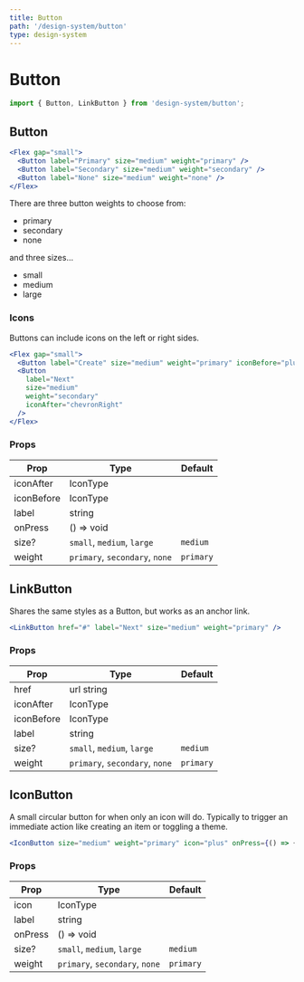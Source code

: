 ```yaml
---
title: Button
path: '/design-system/button'
type: design-system
---
```


# Button

```jsx
import { Button, LinkButton } from 'design-system/button';
```

## Button

```jsx live
<Flex gap="small">
  <Button label="Primary" size="medium" weight="primary" />
  <Button label="Secondary" size="medium" weight="secondary" />
  <Button label="None" size="medium" weight="none" />
</Flex>
```

There are three button weights to choose from:

- primary
- secondary
- none

and three sizes...

- small
- medium
- large

### Icons

Buttons can include icons on the left or right sides.

```jsx live
<Flex gap="small">
  <Button label="Create" size="medium" weight="primary" iconBefore="plus" />
  <Button
    label="Next"
    size="medium"
    weight="secondary"
    iconAfter="chevronRight"
  />
</Flex>
```

### Props

| Prop       | Type                           | Default   |
| ---------- | ------------------------------ | --------- |
| iconAfter  | IconType                       |           |
| iconBefore | IconType                       |           |
| label      | string                         |           |
| onPress    | () => void                     |           |
| size?      | `small`, `medium`, `large`     | `medium`  |
| weight     | `primary`, `secondary`, `none` | `primary` |

## LinkButton

Shares the same styles as a Button, but works as an anchor link.

```jsx live
<LinkButton href="#" label="Next" size="medium" weight="primary" />
```

### Props

| Prop       | Type                           | Default   |
| ---------- | ------------------------------ | --------- |
| href       | url string                     |           |
| iconAfter  | IconType                       |           |
| iconBefore | IconType                       |           |
| label      | string                         |           |
| size?      | `small`, `medium`, `large`     | `medium`  |
| weight     | `primary`, `secondary`, `none` | `primary` |

## IconButton

A small circular button for when only an icon will do. Typically to trigger
an immediate action like creating an item or toggling a theme.

```jsx live
<IconButton size="medium" weight="primary" icon="plus" onPress={() => {}} />
```

### Props

| Prop    | Type                           | Default   |
| ------- | ------------------------------ | --------- |
| icon    | IconType                       |           |
| label   | string                         |           |
| onPress | () => void                     |           |
| size?   | `small`, `medium`, `large`     | `medium`  |
| weight  | `primary`, `secondary`, `none` | `primary` |
